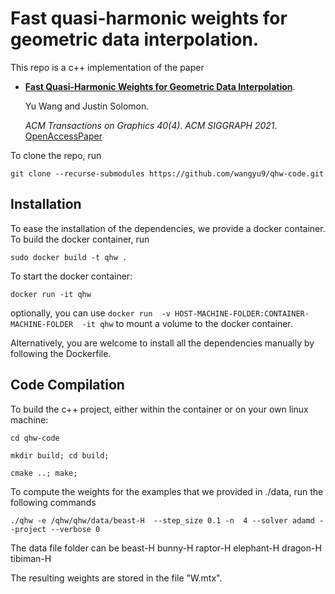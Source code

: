 # Fast quasi-harmonic weights for geometric data interpolation.

This repo is a c++ implementation of the paper 

*	[**Fast Quasi-Harmonic Weights for Geometric Data Interpolation**](https://dl.acm.org/doi/abs/10.1145/3450626.3459801).

	Yu Wang and Justin Solomon.
	
	_ACM Transactions on Graphics 40(4)_.
	_ACM SIGGRAPH 2021_.
	[OpenAccessPaper](https://dl.acm.org/doi/abs/10.1145/3450626.3459801)

To clone the repo, run

`git clone --recurse-submodules https://github.com/wangyu9/qhw-code.git`

## Installation

To ease the installation of the dependencies, we provide a docker container. To build the docker container, run

`sudo docker build -t qhw .`

To start the docker container:

`docker run -it qhw`

optionally, you can use  `docker run  -v HOST-MACHINE-FOLDER:CONTAINER-MACHINE-FOLDER  -it qhw` to mount a volume to the docker container. 

Alternatively, you are welcome to install all the dependencies manually by following the Dockerfile. 

## Code Compilation 

To build the c++ project, either within the container or on your own linux machine: 

`cd qhw-code`

`mkdir build; cd build;`

`cmake ..; make;`

To compute the weights for the examples that we provided in ./data, run the following commands

`./qhw -e /qhw/qhw/data/beast-H  --step_size 0.1 -n  4 --solver adamd --project --verbose 0`

The data file folder can be 
beast-H
bunny-H 
raptor-H 
elephant-H 
dragon-H
tibiman-H

The resulting weights are stored in the file "W.mtx". 
